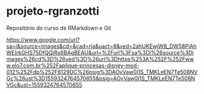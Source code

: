 # projeto-rgranzotti

Repositório do curso de RMarkdown e Git

https://www.google.com/url?sa=i&source=images&cd=&cad=rja&uact=8&ved=2ahUKEwjW8_DW58PiAhWEIrkGHS75DfQQjRx6BAgBEAU&url=%2Furl%3Fsa%3Di%26source%3Dimages%26cd%3D%26ved%3D%26url%3Dhttps%253A%252F%252Fwww.elo7.com.br%252Faplique-princesas-disney-mod-012%252Fdp%252F8129DC%26psig%3DAOvVaw0I1S_TMKLeEN7Te508NVGc%26ust%3D1559324764570655&psig=AOvVaw0I1S_TMKLeEN7Te508NVGc&ust=1559324764570655

